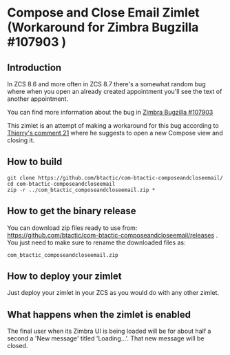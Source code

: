 # Compose and Close Email Zimlet (Workaround for Zimbra Bugzilla #107903 )

## Introduction

In ZCS 8.6 and more often in ZCS 8.7 there's a somewhat random bug where when you open an already created appointment you'll see the text of another appointment.

You can find more information about the bug in [Zimbra Bugzilla #107903](https://bugzilla.zimbra.com/show_bug.cgi?id=107903)

This zimlet is an attempt of making a workaround for this bug according to [Thierry's comment 21](https://bugzilla.zimbra.com/show_bug.cgi?id=107903#c21) where he suggests to open a new Compose view and closing it.

## How to build

```
git clone https://github.com/btactic/com-btactic-composeandcloseemail/
cd com-btactic-composeandcloseemail
zip -r ../com_btactic_composeandcloseemail.zip *
```

## How to get the binary release

You can download zip files ready to use from: 
https://github.com/btactic/com-btactic-composeandcloseemail/releases .
You just need to make sure to rename the downloaded files as:
```
com_btactic_composeandcloseemail.zip
```

## How to deploy your zimlet

Just deploy your zimlet in your ZCS as you would do with any other zimlet.

## What happens when the zimlet is enabled

The final user when its Zimbra UI is being loaded will be for about half a second a 'New message' titled 'Loading...'. That new message will be closed.
